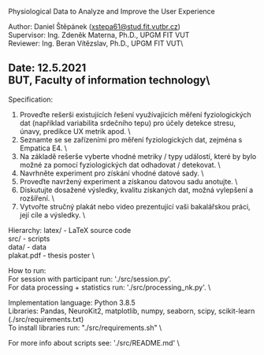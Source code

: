 
Physiological Data to Analyze and Improve the User Experience

Author: Daniel Štěpánek (xstepa61@stud.fit.vutbr.cz)\
Supervisor: Ing. Zdeněk Materna, Ph.D., UPGM FIT VUT\
Reviewer: Ing. Beran Vítězslav, Ph.D., UPGM FIT VUT\

Date: 12.5.2021\
BUT, Faculty of information technology\
--------------------------------------------------------------------


Specification:
1. Proveďte rešerši existujících řešení využívajících měření fyziologických dat (například variabilita srdečního tepu) pro účely detekce stresu, únavy, predikce UX metrik apod. \
2. Seznamte se se zařízeními pro měření fyziologických dat, zejména s Empatica E4. \
3. Na základě rešerše vyberte vhodné metriky / typy událostí, které by bylo možné za pomocí fyziologických dat odhadovat / detekovat. \
4. Navrhněte experiment pro získání vhodné datové sady. \
5. Proveďte navržený experiment a získanou datovou sadu anotujte. \
6. Diskutujte dosažené výsledky, kvalitu získaných dat, možná vylepšení a rozšíření. \
7. Vytvořte stručný plakát nebo video prezentující vaši bakalářskou práci, její cíle a výsledky. \

Hierarchy:
  latex/ - LaTeX source code \
  src/ - scripts \
  data/ - data \
  plakat.pdf - thesis poster \


How to run: \
For session with participant run: './src/session.py'. \
For data processing + statistics run: './src/processing_nk.py'. \

Implementation language: Python 3.8.5 \
Libraries: Pandas, NeuroKit2, matplotlib, numpy, seaborn, scipy, scikit-learn (./src/requirements.txt) \
To install libraries run: "./src/requirements.sh" \

For more info about scripts see: './src/README.md' \
